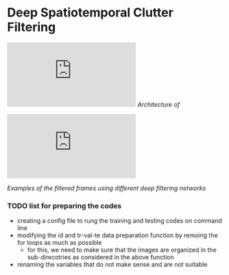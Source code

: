 # Deep Spatiotemporal Clutter Filtering
![Unet.pdf](https://github.com/mtab2020/Deep_Clutter_Filtering/files/10893047/Unet.pdf)
*Architecture of*

![Filtered_eg.pdf](https://github.com/mtab2020/Deep_Clutter_Filtering/files/10893053/Filtered_eg.pdf)

*Examples of the filtered frames using different deep filtering networks*

### TODO list for preparing the codes
- creating a config file to rung the training and testing codes on command line
- modifying the id and tr-val-te data preparation function by remoing the for loops as much as possible
  - for this, we need to make sure that the images are organized in the sub-direcotries as considered in the above function
- renaming the variables that do not make sense and are not suitable  
